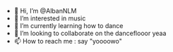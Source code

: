- 👋 Hi, I’m @AlbanNLM
- 👀 I’m interested in music
- 🌱 I’m currently learning how to dance
- 💞️ I’m looking to collaborate on the danceflooor yeaa
- 📫 How to reach me : say "yoooowo"

<!---
AlbanNLM/AlbanNLM is a ✨ special ✨ repository because its `README.md` (this file) appears on your GitHub profile.
You can click the Preview link to take a look at your changes.
--->
